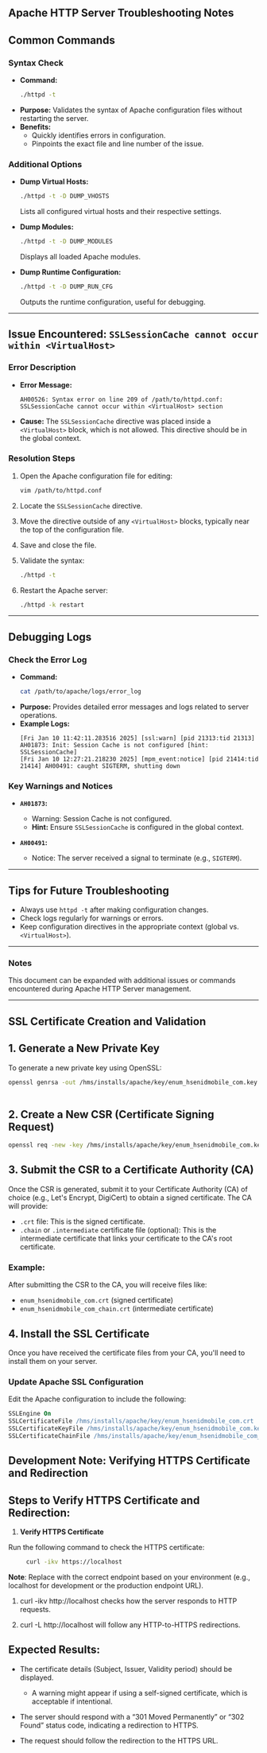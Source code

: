 ## Apache HTTP Server Troubleshooting Notes

## Common Commands

### Syntax Check
- **Command:**
  ```bash
  ./httpd -t
  ```
- **Purpose:** Validates the syntax of Apache configuration files without restarting the server.
- **Benefits:**
  - Quickly identifies errors in configuration.
  - Pinpoints the exact file and line number of the issue.

### Additional Options
- **Dump Virtual Hosts:**
  ```bash
  ./httpd -t -D DUMP_VHOSTS
  ```
  Lists all configured virtual hosts and their respective settings.

- **Dump Modules:**
  ```bash
  ./httpd -t -D DUMP_MODULES
  ```
  Displays all loaded Apache modules.

- **Dump Runtime Configuration:**
  ```bash
  ./httpd -t -D DUMP_RUN_CFG
  ```
  Outputs the runtime configuration, useful for debugging.

---

## Issue Encountered: `SSLSessionCache cannot occur within <VirtualHost>`

### Error Description
- **Error Message:**
  ```
  AH00526: Syntax error on line 209 of /path/to/httpd.conf:
  SSLSessionCache cannot occur within <VirtualHost> section
  ```

- **Cause:**
  The `SSLSessionCache` directive was placed inside a `<VirtualHost>` block, which is not allowed. This directive should be in the global context.

### Resolution Steps
1. Open the Apache configuration file for editing:
   ```bash
   vim /path/to/httpd.conf
   ```

2. Locate the `SSLSessionCache` directive.

3. Move the directive outside of any `<VirtualHost>` blocks, typically near the top of the configuration file.

4. Save and close the file.

5. Validate the syntax:
   ```bash
   ./httpd -t
   ```

6. Restart the Apache server:
   ```bash
   ./httpd -k restart
   ```

---

## Debugging Logs

### Check the Error Log
- **Command:**
  ```bash
  cat /path/to/apache/logs/error_log
  ```
- **Purpose:** Provides detailed error messages and logs related to server operations.
- **Example Logs:**
  ```
  [Fri Jan 10 11:42:11.283516 2025] [ssl:warn] [pid 21313:tid 21313] AH01873: Init: Session Cache is not configured [hint: SSLSessionCache]
  [Fri Jan 10 12:27:21.218230 2025] [mpm_event:notice] [pid 21414:tid 21414] AH00491: caught SIGTERM, shutting down
  ```

### Key Warnings and Notices
- **`AH01873`:**
  - Warning: Session Cache is not configured.
  - **Hint:** Ensure `SSLSessionCache` is configured in the global context.

- **`AH00491`:**
  - Notice: The server received a signal to terminate (e.g., `SIGTERM`).

---

## Tips for Future Troubleshooting
- Always use `httpd -t` after making configuration changes.
- Check logs regularly for warnings or errors.
- Keep configuration directives in the appropriate context (global vs. `<VirtualHost>`).

---

### Notes
This document can be expanded with additional issues or commands encountered during Apache HTTP Server management.



-----------------------------------------------------------------------------------------------------------------------------------------------------------------------


## SSL Certificate Creation and Validation

## 1. Generate a New Private Key
To generate a new private key using OpenSSL:

```bash
openssl genrsa -out /hms/installs/apache/key/enum_hsenidmobile_com.key 2048
 
 ```

## 2. Create a New CSR (Certificate Signing Request)

 ```bash
openssl req -new -key /hms/installs/apache/key/enum_hsenidmobile_com.key -out /hms/installs/apache/key/enum_hsenidmobile_com.csr
```
## 3. Submit the CSR to a Certificate Authority (CA)

Once the CSR is generated, submit it to your Certificate Authority (CA) of choice (e.g., Let's Encrypt, DigiCert) to obtain a signed certificate. The CA will provide:

- `.crt` file: This is the signed certificate.
- `.chain` or `.intermediate` certificate file (optional): This is the intermediate certificate that links your certificate to the CA's root certificate.

### Example:
After submitting the CSR to the CA, you will receive files like:
- `enum_hsenidmobile_com.crt` (signed certificate)
- `enum_hsenidmobile_com_chain.crt` (intermediate certificate)

## 4. Install the SSL Certificate

Once you have received the certificate files from your CA, you'll need to install them on your server.

### Update Apache SSL Configuration

Edit the Apache configuration to include the following:

```apache
SSLEngine On
SSLCertificateFile /hms/installs/apache/key/enum_hsenidmobile_com.crt
SSLCertificateKeyFile /hms/installs/apache/key/enum_hsenidmobile_com.key
SSLCertificateChainFile /hms/installs/apache/key/enum_hsenidmobile_com_chain.crt
```

## Development Note: Verifying HTTPS Certificate and Redirection

## Steps to Verify HTTPS Certificate and Redirection:  

1. **Verify HTTPS Certificate**

Run the following command to check the HTTPS certificate:
```bash     
     curl -ikv https://localhost
```

**Note**: Replace with the correct endpoint based on your environment (e.g., localhost for development or the production endpoint URL).

1. curl -ikv http://localhost checks how the server responds to HTTP requests.  

2. curl -L http://localhost will follow any HTTP-to-HTTPS redirections.
     

## Expected Results:

*   The certificate details (Subject, Issuer, Validity period) should be displayed.
    
    *   A warning might appear if using a self-signed certificate, which is acceptable if intentional.
        
*   The server should respond with a “301 Moved Permanently” or “302 Found” status code, indicating a redirection to HTTPS.
    
*   The request should follow the redirection to the HTTPS URL.
 